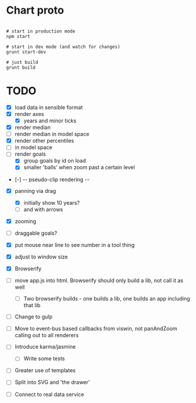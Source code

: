 Chart proto
======

```shell

# start in production mode
npm start

# start in dev mode (and watch for changes)
grunt start-dev

# just build
grunt build

```

TODO
====

* [x] load data in sensible format
* [x] render axes
    * [x] years and minor ticks
* [x] render median
* [ ]   render median in model space
* [x] render other percentiles
* [ ]   in model space
* [ ] render goals
    * [x] group goals by id on load
    * [x] smaller 'balls' when zoom past a certain level
* [-] -- pseudo-clip rendering --
* [x] panning via drag
    * [x] initially show 10 years?
    * [ ] and with arrows
* [x] zooming
* [ ] draggable goals?
* [x] put mouse near line to see number in a tool thing
* [x] adjust to window size

* [x] Browserify

* [ ] move app.js into html. Browserify should only build a lib, not call it as well
    * [ ] Two browserify builds - one builds a lib, one builds an app including that lib

* [ ] Change to gulp

* [ ] Move to event-bus based callbacks from viswin, not panAndZoom calling out to all renderers
* [ ] Introduce karma/jasmine
    * [ ] Write some tests
* [ ] Greater use of templates

* [ ] Split into SVG and 'the drawer'
* [ ] Connect to real data service
